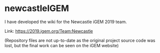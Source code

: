 # newcastleIGEM

I have developed the wiki for the Newcastle iGEM 2019 team.

Link: 
https://2019.igem.org/Team:Newcastle

(Repository files are not up-to-date as the original project source code was lost, but the final work can be seen on the iGEM website)
